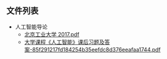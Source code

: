 ## 文件列表

- 人工智能导论
  - [北京工业大学 2017.pdf](https://github.com/Open-BJUT/BJUT-Helper/raw/master/./%E4%BA%BA%E5%B7%A5%E6%99%BA%E8%83%BD%E5%AF%BC%E8%AE%BA/%E5%8C%97%E4%BA%AC%E5%B7%A5%E4%B8%9A%E5%A4%A7%E5%AD%A62017.pdf)
  - [大学课程《人工智能》课后习题及答案-85f291217fd184254b35eefdc8d376eeafaa1744.pdf](https://github.com/Open-BJUT/BJUT-Helper/raw/master/./%E4%BA%BA%E5%B7%A5%E6%99%BA%E8%83%BD%E5%AF%BC%E8%AE%BA/%E5%A4%A7%E5%AD%A6%E8%AF%BE%E7%A8%8B%E3%80%8A%E4%BA%BA%E5%B7%A5%E6%99%BA%E8%83%BD%E3%80%8B%E8%AF%BE%E5%90%8E%E4%B9%A0%E9%A2%98%E5%8F%8A%E7%AD%94%E6%A1%88-85f291217fd184254b35eefdc8d376eeafaa1744.pdf)
